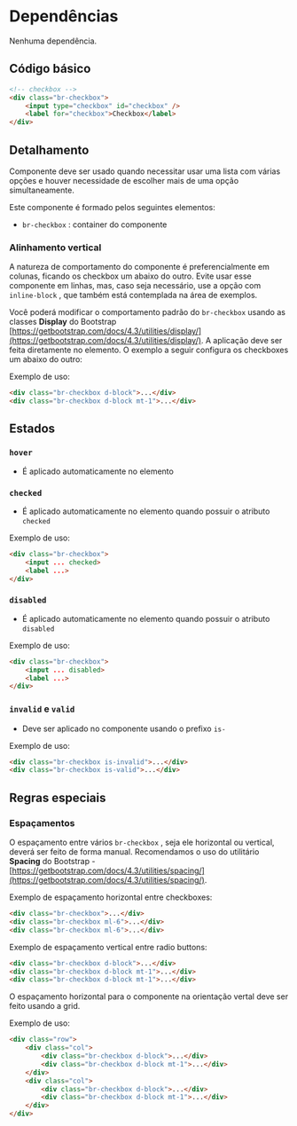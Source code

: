 # Dependências

Nenhuma dependência.

## Código básico

``` html
<!-- checkbox -->
<div class="br-checkbox">
    <input type="checkbox" id="checkbox" />
    <label for="checkbox">Checkbox</label>
</div>
```

## Detalhamento

Componente deve ser usado quando necessitar usar uma lista com várias opções e houver necessidade de escolher mais de uma opção simultaneamente.

Este componente é formado pelos seguintes elementos:

* `br-checkbox` : container do componente

### Alinhamento vertical

A natureza de comportamento do componente é preferencialmente em colunas, ficando os checkbox um abaixo do outro. Evite usar esse componente em linhas, mas, caso seja necessário, use a opção com `inline-block` , que também está contemplada na área de exemplos.

Você poderá modificar o comportamento padrão do `br-checkbox` usando as classes **Display** do Bootstrap [https://getbootstrap.com/docs/4.3/utilities/display/](https://getbootstrap.com/docs/4.3/utilities/display/). A aplicação deve ser feita diretamente no elemento. O exemplo a seguir configura os checkboxes um abaixo do outro:

Exemplo de uso:

``` html
<div class="br-checkbox d-block">...</div>
<div class="br-checkbox d-block mt-1">...</div>
```

## Estados

### `hover` 

* É aplicado automaticamente no elemento

### `checked` 

* É aplicado automaticamente no elemento quando possuir o atributo `checked` 

Exemplo de uso:

``` html
<div class="br-checkbox">
    <input ... checked>
    <label ...>
</div>
```

### `disabled` 

* É aplicado automaticamente no elemento quando possuir o atributo `disabled` 

Exemplo de uso:

``` html
<div class="br-checkbox">
    <input ... disabled>
    <label ...>
</div>
```

### `invalid` e `valid` 

* Deve ser aplicado no componente usando o prefixo `is-` 

Exemplo de uso:

``` html
<div class="br-checkbox is-invalid">...</div>
<div class="br-checkbox is-valid">...</div>
```

## Regras especiais

### Espaçamentos

O espaçamento entre vários `br-checkbox` , seja ele horizontal ou vertical, deverá ser feito de forma manual. Recomendamos o uso do utilitário **Spacing** do Bootstrap - [https://getbootstrap.com/docs/4.3/utilities/spacing/](https://getbootstrap.com/docs/4.3/utilities/spacing/).

Exemplo de espaçamento horizontal entre checkboxes:

``` html
<div class="br-checkbox">...</div>
<div class="br-checkbox ml-6">...</div>
<div class="br-checkbox ml-6">...</div>
```

Exemplo de espaçamento vertical entre radio buttons:

``` html
<div class="br-checkbox d-block">...</div>
<div class="br-checkbox d-block mt-1">...</div>
<div class="br-checkbox d-block mt-1">...</div>
```

O espaçamento horizontal para o componente na orientação vertal deve ser feito usando a grid.

Exemplo de uso:

``` html
<div class="row">
    <div class="col">
        <div class="br-checkbox d-block">...</div>
        <div class="br-checkbox d-block mt-1">...</div>
    </div>
    <div class="col">
        <div class="br-checkbox d-block">...</div>
        <div class="br-checkbox d-block mt-1">...</div>
    </div>
</div>
```

